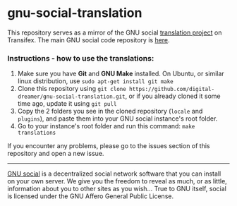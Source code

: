 # gnu-social-translation

This repository serves as a mirror of the GNU social [translation project](https://www.transifex.com/projects/p/gnu-social/) on Transifex. The main GNU social code repository is [here](https://gnu.githost.io/gnu-social/social).

### Instructions - how to use the translations:

1. Make sure you have **Git** and **GNU Make** installed. On Ubuntu, or similar linux distribution, use `sudo apt-get install git make`
2. Clone this repository using `git clone https://github.com/digital-dreamer/gnu-social-translation.git`, or if you already cloned it some time ago, update it using `git pull`
3. Copy the 2 folders you see in the cloned repository (`locale` and `plugins`), and paste them into your GNU social instance's root folder.
4. Go to your instance's root folder and run this command: `make translations`

If you encounter any problems, please go to the issues section of this repository and open a new issue.

-----

[GNU social](http://gnu.io/social/) is a decentralized social network software that you can install on your own server. We give you the freedom to reveal as much, or as little, information about you to other sites as you wish... True to GNU itself, social is licensed under the GNU Affero General Public License. 
